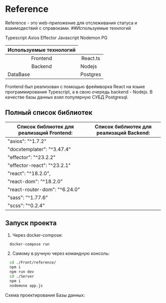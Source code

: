 # Reference

Reference - это web-приложение для отслеживания статуса и  взаимодествий с справоками.
##Используемые технлогий

<table>
    <thead>
        <tr>
            <th>Используемые технологий</th>
        </tr>
    </thead>
    <tbody>
        <tr>
            <td rowspan=4 align="center">Frontend</td>
            <td  align="center">React.ts</td>
        </tr>
        <tr> Typescript</tr>
        <tr> Axios</tr>
        <tr> Effector</tr>
        <tr>
            <td rowspan=4 align="center">Backend</td>
            <td> Nodejs</td>
        </tr>
        <tr> Javascript</tr> 
        <tr> Nodemon</tr>
        <tr> PG</tr>
        <tr>
            <td> DataBase</td>
            <td align="center">Postgres</td>
        </tr>
    </tbody>
</table>

  Frontend был реализован с помощью фреймворка React на языке программирования Typescript, а в свою очередь backend - Nodejs. В качестве базы данных взял популярную СУБД Рostgresql.

## Полный список библиотек
| Список библиотек для реализаций Frontend: | Список библиотек для реализаций Backend:|
|-------------------------------------------|-----------------------------------------|
|       "axios": "^1.7.2"                   |                                         |
|       "docxtemplater": "^3.47.4"          |                                         |
|       "effector": "^23.2.2"               |                                         |
|       "effector-react": "^23.2.1"         |                                         |
|       "react": "^18.2.0",                 |                                         |
|       "react-dom": "^18.2.0"              |                                         |
|       "react-router-dom": "^6.24.0"       |                                         |
|       "sass": "^1.77.6"                   |                                         |
|       "scss": "^0.2.4"                    |                                         |

## Запуск проекта
  1) Через docker-compose:
  ```bash
    docker-compose run
 ```   
  2) Самому в ручную через командную консоль:
  ```bash
    cd ./Front/reference/
    npm i
    npm run dev
    cd ./Server
    npm i
    nodemone app.js
 ```

Схема проектирования Базы данных:




